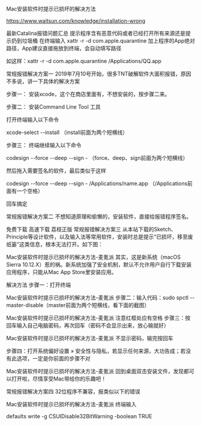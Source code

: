Mac安装软件时提示已损坏的解决方法


https://www.waitsun.com/knowledge/installation-wrong

最新Catalina报错问题汇总
提示程序含有恶意代码或者已经打开所有来源还是提示扔到垃圾桶
在终端输入 xattr -r -d com.apple.quarantine 加上程序的App绝对路径，App建议直接拖放到终端，会自动填写路径

如这样：xattr -r -d com.apple.quarantine /Applications/QQ.app

常规报错解决方案一
2019年7月10号开始，很多TNT破解软件大面积报错，原因不多说，讲一下具体的解决方案

步骤一：
安装xcode，这个在商店里面有，不想安装的，按步骤二来。

步骤二：
安装Command Line Tool 工具

打开终端输入以下命令

xcode-select --install （install前面为两个短横线）

步骤三：
终端继续输入以下命令

codesign --force --deep --sign - （force、deep、sign前面为两个短横线）

然后拖入需要签名的软件，最后类似于这样

codesign --force --deep --sign - /Applications/name.app （/Applications前面有一个空格）

回车搞定

常规报错解决方案二
不想知道原理和偷懒的，安装软件，直接给报错程序签名。

 免费下载 高速下载  荔枝正版
常规报错解决方案三
从本站下载的Sketch、Principle等设计软件，以及输入法等常用软件，安装时总是提示“已损坏，移至废纸篓”这类信息，根本无法打开。如下图：

Mac安装软件时提示已损坏的解决方法-麦氪派
其实，这是新系统（macOS Sierra 10.12.X）惹的祸。新系统加强了安全机制，默认不允许用户自行下载安装应用程序，只能从Mac App Store里安装应用。

解决方法
步骤一：打开终端

Mac安装软件时提示已损坏的解决方法-麦氪派
步骤二：输入代码：sudo spctl --master-disable（master前面为两个短横线，看下面的截图）

Mac安装软件时提示已损坏的解决方法-麦氪派
注意红框处应有空格
步骤三：按回车输入自己电脑密码，再次回车（密码不会显示出来，放心输就好）

Mac安装软件时提示已损坏的解决方法-麦氪派
不显示密码，输完按回车

步骤四：打开系统偏好设置 » 安全性与隐私，若显示任何来源，大功告成；若没有此选项，一定是你前面的步骤不对

Mac安装软件时提示已损坏的解决方法-麦氪派
回到桌面双击安装文件，发现都可以打开啦，尽情享受Mac带给你的乐趣吧！

常规报错解决方案四
32位程序不兼容，报类似以下的错误

Mac安装软件时提示已损坏的解决方法-麦氪派
终端输入

defaults write -g CSUIDisable32BitWarning -boolean TRUE